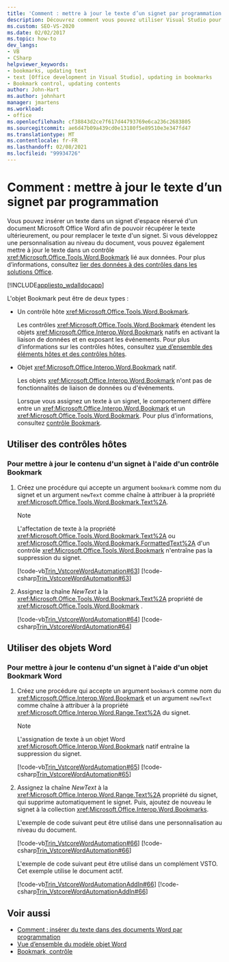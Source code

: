 ```yaml
---
title: 'Comment : mettre à jour le texte d’un signet par programmation'
description: Découvrez comment vous pouvez utiliser Visual Studio pour insérer du texte par programmation dans un signet d’espace réservé dans un document Microsoft Word.
ms.custom: SEO-VS-2020
ms.date: 02/02/2017
ms.topic: how-to
dev_langs:
- VB
- CSharp
helpviewer_keywords:
- bookmarks, updating text
- text [Office development in Visual Studio], updating in bookmarks
- Bookmark control, updating contents
author: John-Hart
ms.author: johnhart
manager: jmartens
ms.workload:
- office
ms.openlocfilehash: cf38843d2ce7f617d44793769e6ca236c2683805
ms.sourcegitcommit: ae6d47b09a439cd0e13180f5e89510e3e347fd47
ms.translationtype: MT
ms.contentlocale: fr-FR
ms.lasthandoff: 02/08/2021
ms.locfileid: "99934726"
---
```

# <a name="how-to-programmatically-update-bookmark-text"></a>Comment : mettre à jour le texte d’un signet par programmation
  Vous pouvez insérer un texte dans un signet d'espace réservé d'un document Microsoft Office Word afin de pouvoir récupérer le texte ultérieurement, ou pour remplacer le texte d'un signet. Si vous développez une personnalisation au niveau du document, vous pouvez également mettre à jour le texte dans un contrôle <xref:Microsoft.Office.Tools.Word.Bookmark> lié aux données. Pour plus d’informations, consultez [lier des données à des contrôles dans les solutions Office](../vsto/binding-data-to-controls-in-office-solutions.md).

 [!INCLUDE[appliesto_wdalldocapp](../vsto/includes/appliesto-wdalldocapp-md.md)]

 L'objet Bookmark peut être de deux types :

- Un contrôle hôte <xref:Microsoft.Office.Tools.Word.Bookmark>.

   Les contrôles <xref:Microsoft.Office.Tools.Word.Bookmark> étendent les objets <xref:Microsoft.Office.Interop.Word.Bookmark> natifs en activant la liaison de données et en exposant les événements. Pour plus d’informations sur les contrôles hôtes, consultez [vue d’ensemble des éléments hôtes et des contrôles hôtes](../vsto/host-items-and-host-controls-overview.md).

- Objet <xref:Microsoft.Office.Interop.Word.Bookmark> natif.

   Les objets <xref:Microsoft.Office.Interop.Word.Bookmark> n'ont pas de fonctionnalités de liaison de données ou d'événements.

  Lorsque vous assignez un texte à un signet, le comportement diffère entre un <xref:Microsoft.Office.Interop.Word.Bookmark> et un <xref:Microsoft.Office.Tools.Word.Bookmark>. Pour plus d’informations, consultez [contrôle Bookmark](../vsto/bookmark-control.md).

## <a name="use-host-controls"></a>Utiliser des contrôles hôtes

### <a name="to-update-bookmark-contents-using-a-bookmark-control"></a>Pour mettre à jour le contenu d'un signet à l'aide d'un contrôle Bookmark

1. Créez une procédure qui accepte un argument `bookmark` comme nom du signet et un argument `newText` comme chaîne à attribuer à la propriété <xref:Microsoft.Office.Tools.Word.Bookmark.Text%2A>.

    > [!NOTE]
    > L'affectation de texte à la propriété <xref:Microsoft.Office.Tools.Word.Bookmark.Text%2A> ou <xref:Microsoft.Office.Tools.Word.Bookmark.FormattedText%2A> d'un contrôle <xref:Microsoft.Office.Tools.Word.Bookmark> n'entraîne pas la suppression du signet.

     [!code-vb[Trin_VstcoreWordAutomation#63](../vsto/codesnippet/VisualBasic/Trin_VstcoreWordAutomationVB/ThisDocument.vb#63)]
     [!code-csharp[Trin_VstcoreWordAutomation#63](../vsto/codesnippet/CSharp/Trin_VstcoreWordAutomationCS/ThisDocument.cs#63)]

2. Assignez la chaîne *NewText* à la <xref:Microsoft.Office.Tools.Word.Bookmark.Text%2A> propriété de <xref:Microsoft.Office.Tools.Word.Bookmark> .

     [!code-vb[Trin_VstcoreWordAutomation#64](../vsto/codesnippet/VisualBasic/Trin_VstcoreWordAutomationVB/ThisDocument.vb#64)]
     [!code-csharp[Trin_VstcoreWordAutomation#64](../vsto/codesnippet/CSharp/Trin_VstcoreWordAutomationCS/ThisDocument.cs#64)]

## <a name="use-word-objects"></a>Utiliser des objets Word

### <a name="to-update-bookmark-contents-using-a-word-bookmark-object"></a>Pour mettre à jour le contenu d'un signet à l'aide d'un objet Bookmark Word

1. Créez une procédure qui accepte un argument `bookmark` comme nom du <xref:Microsoft.Office.Interop.Word.Bookmark> et un argument `newText` comme chaîne à attribuer à la propriété <xref:Microsoft.Office.Interop.Word.Range.Text%2A> du signet.

    > [!NOTE]
    > L'assignation de texte à un objet Word <xref:Microsoft.Office.Interop.Word.Bookmark> natif entraîne la suppression du signet.

     [!code-vb[Trin_VstcoreWordAutomation#65](../vsto/codesnippet/VisualBasic/Trin_VstcoreWordAutomationVB/ThisDocument.vb#65)]
     [!code-csharp[Trin_VstcoreWordAutomation#65](../vsto/codesnippet/CSharp/Trin_VstcoreWordAutomationCS/ThisDocument.cs#65)]

2. Assignez la chaîne *NewText* à la <xref:Microsoft.Office.Interop.Word.Range.Text%2A> propriété du signet, qui supprime automatiquement le signet. Puis, ajoutez de nouveau le signet à la collection <xref:Microsoft.Office.Interop.Word.Bookmarks>.

     L'exemple de code suivant peut être utilisé dans une personnalisation au niveau du document.

     [!code-vb[Trin_VstcoreWordAutomation#66](../vsto/codesnippet/VisualBasic/Trin_VstcoreWordAutomationVB/ThisDocument.vb#66)]
     [!code-csharp[Trin_VstcoreWordAutomation#66](../vsto/codesnippet/CSharp/Trin_VstcoreWordAutomationCS/ThisDocument.cs#66)]

     L'exemple de code suivant peut être utilisé dans un complément VSTO. Cet exemple utilise le document actif.

     [!code-vb[Trin_VstcoreWordAutomationAddIn#66](../vsto/codesnippet/VisualBasic/Trin_VstcoreWordAutomationAddIn/ThisAddIn.vb#66)]
     [!code-csharp[Trin_VstcoreWordAutomationAddIn#66](../vsto/codesnippet/CSharp/Trin_VstcoreWordAutomationAddIn/ThisAddIn.cs#66)]

## <a name="see-also"></a>Voir aussi
- [Comment : insérer du texte dans des documents Word par programmation](../vsto/how-to-programmatically-insert-text-into-word-documents.md)
- [Vue d’ensemble du modèle objet Word](../vsto/word-object-model-overview.md)
- [Bookmark, contrôle](../vsto/bookmark-control.md)
